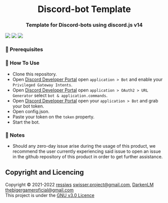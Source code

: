 <h1 align="center">Discord-bot Template</h1>
<h3 align="center">Template for Discord-bots using discord.js v14</h3>

![](https://img.shields.io/github/issues/ressiws/Discord-bot-js?style=for-the-badge)
![](https://img.shields.io/github/stars/ressiws/Discord-bot-js?style=for-the-badge)
![](https://img.shields.io/github/license/ressiws/Discord-bot-js?style=for-the-badge)

### :wrench: Prerequisites


### 🌠 How To Use
- Clone this repository.
- Open [Discord Developer Portal](https://discord.com/developers/applications) open `application > Bot` and enable your `Privileged Gateway Intents`.
- Open [Discord Developer Portal](https://discord.com/developers/applications) open `application > OAuth2 > URL Generator` select `bot & application.commands`.
- Open [Discord Developer Portal](https://discord.com/developers/applications) open your `application > Bot` and grab your bot token.
- Open config.json.
- Paste your token on the `token` property.
- Start the bot.

### 📢 Notes
- Should any zero-day issue arise during the usage of this product, we recommend the user currently experiencing said issue to open an issue in the github repository of this product in order to get further assistance.

## Copyright and Licencing
Copyright © 2021-2022 [ressiws](https://github.com/ressiws) swisser.project@gmail.com, [DarkenLM](https://github.com/DarkenLM) thebigergameroficial@gmail.com  
This project is under the [GNU v3.0 Licence](./LICENSE)
